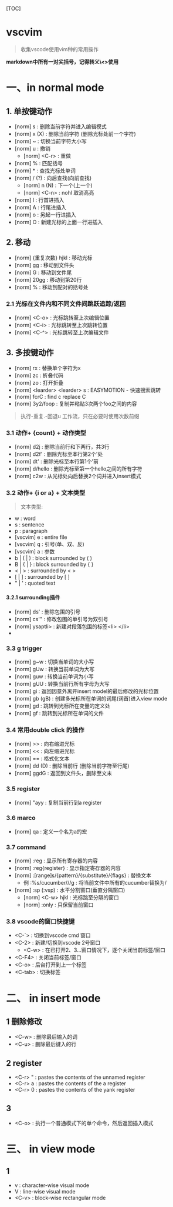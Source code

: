 [TOC]
# vscvim
> 收集vscode使用vim种的常用操作

**markdown中所有一对尖括号，记得转义\\<>使用**


# 一、in normal mode
## 1. 单按键动作
- [norm] s : 删除当前字符并进入编辑模式
- [norm] x (X) : 删除当前字符 (删除光标处前一个字符)
- [norm] ~ : 切换当前字符大小写
- [norm] u : 撤销
    - [norm] \<C-r> : 重做
- [norm] % : 匹配括号
- [norm] * : 查找光标处单词
- [norm] / (?) : 向后查找(向前查找)
    - [norm] n (N) : 下一个(上一个)
    - [norm] \<C-n> : nohl 取消高亮
- [norm] I : 行首进插入
- [norm] A : 行尾进插入
- [norm] o : 另起一行进插入
- [norm] O : 新建光标的上面一行进插入

## 2. 移动
- [norm] {重复次数} hjkl : 移动光标
- [norm] gg : 移动到文件头
- [norm] G : 移动到文件尾
- [norm] 20gg : 移动到第20行
- [norm] % : 移动到配对的括号处

### 2.1 光标在文件内和不同文件间跳跃追踪/返回
- [norm] \<C-o> : 光标跳转至上次编辑位置
- [norm] \<C-i> : 光标跳转至上次跳转位置
- [norm] \<C-^> : 光标跳转至上次编辑文件

## 3. 多按键动作
- [norm] rx : 替换单个字符为x
- [norm] zc : 折叠代码
- [norm] zo : 打开折叠
- [norm] \<learder> \<learder> s : EASYMOTION - 快速搜索跳转
- [norm] fcrC : find c replace C
- [norm] 3y2/foop : 复制并粘贴3次两个foo之间的内容

> 执行-重复.-回退u 工作流，只在必要时使用次数前缀

### 3.1 动作+ {count} + 动作类型
- [norm] d2j : 删除当前行和下两行，共3行
- [norm] d2f' : 删除光标至本行第2个'处
- [norm] dt' : 删除光标至本行第1个'前
- [norm] d/hello : 删除光标至第一个hello之间的所有字符
- [norm] c2w : 从光标处向后替换2个词并进入insert模式

### 3.2 动作+ {i or a} + 文本类型
> 文本类型:
- w : word
- s : sentence
- p : paragraph
- [vscvim] e : entire file
- [vscvim] q : 引号(单、双、反)
- [vscvim] a : 参数
- b | ( | ) : block surrounded by ( )
- B | { | } : block surrounded by { }
- \< | > : surrounded by \< >
- [ | ] : surrounded by [ ]
- " | ' : quoted text

#### 3.2.1 surrounding插件
- [norm] ds' : 删除包围的引号
- [norm] cs'" : 修改包围的单引号为双引号
- [norm] ysaptli> : 新建对段落包围的标签\<li> \</li>
- 

### 3.3 g trigger
- [norm] g~w : 切换当单词的大小写
- [norm] gUw : 转换当前单词为大写
- [norm] guw : 转换当前单词为小写
- [norm] gUU : 转换当前行所有字母为大写
- [norm] gi : 返回因意外离开insert model的最后修改的光标位置
- [norm] gb (gB) : 创建多光标所在单词的词尾(词首)进入view mode
- [norm] gd : 跳转到光标所在变量的定义处
- [norm] gf : 跳转到光标所在单词的文件


### 3.4 常用double click 的操作
- [norm] >> : 向右缩进光标
- [norm] \<\< : 向左缩进光标
- [norm] == : 格式化文本
- [norm] dd (D) : 删除当前行 (删除当前字符至行尾)
- [norm] ggdG : 返回到文件头，删除至文末

### 3.5 register
- [norm] "ayy : 复制当前行到a register

### 3.6 marco
- [norm] qa : 定义一个名为a的宏

### 3.7 command 
- [norm] :reg : 显示所有寄存器的内容
- [norm] :reg{register} : 显示指定寄存器的内容
- [norm] :[range]s/{pattern}/{substitute}/{flags} : 替换文本
    - 例 :%s/cucumber/\//g : 将当前文件中所有的cucumber替换为/
- [norm] :sp (:vsp) : 水平分割窗口(垂直分隔窗口)
    - [norm] \<C-w> hjkl : 光标跳至分隔的窗口
    - [norm] :only : 只保留当前窗口

### 3.8 vscode的窗口快捷键
- \<C-`> : 切换到vscode cmd 窗口
- \<C-2> : 新建/切换到vscode 2号窗口
    - \<C-w> : 在已打开2、3...窗口情况下，逐个关闭当前标签/窗口
- \<C-F4> : 关闭当前标签/窗口
- \<C-o> : 后台打开到上一个标签
- \<C-tab> : 切换标签

# 二、 in insert mode

## 1 删除修改
- \<C-w> : 删除最后输入的词
- \<C-u> : 删除最后键入的行

## 2 register
- \<C-r> " : pastes the contents of the unnamed register
- \<C-r> a : pastes the contents of the a register
- \<C-r> 0 : pastes the contents of the yank register

## 3 
- \<C-o> : 执行一个普通模式下的单个命令，然后返回插入模式

# 三、 in view mode

## 1 
- v : character-wise visual mode
- V : line-wise visual mode
- \<C-v> : block-wise rectangular mode
